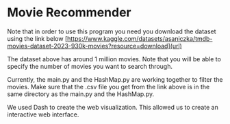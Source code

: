 # Movie Recommender

Note that in order to use this program you need you download the dataset using the link below
[https://www.kaggle.com/datasets/asaniczka/tmdb-movies-dataset-2023-930k-movies?resource=download](url)

The dataset above has around 1 million movies. Note that you will be able to specify the number of movies you want to search through.

Currently, the main.py and the HashMap.py are working together to filter the movies. Make sure that the .csv file you get from the link above is in the same directory as the main.py
and the HashMap.py. 

We used Dash to create the web visualization. This allowed us to create an interactive web interface.
